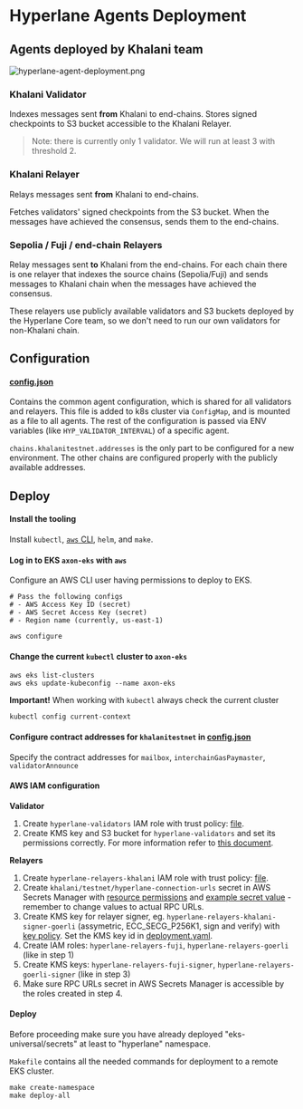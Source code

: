# Hyperlane Agents Deployment

## Agents deployed by Khalani team
![hyperlane-agent-deployment.png](../docs/images/hyperlane-agent-deployment.png)

### Khalani Validator
Indexes messages sent **from** Khalani to end-chains. 
Stores signed checkpoints to S3 bucket accessible to the Khalani Relayer.

> Note: there is currently only 1 validator. We will run at least 3 with threshold 2.

### Khalani Relayer
Relays messages sent **from** Khalani to end-chains.

Fetches validators' signed checkpoints from the S3 bucket. 
When the messages have achieved the consensus, sends them to the end-chains.

### Sepolia / Fuji / end-chain Relayers
Relay messages sent **to** Khalani from the end-chains. 
For each chain there is one relayer that indexes the source chains (Sepolia/Fuji)
and sends messages to Khalani chain when the messages have achieved the consensus.

These relayers use publicly available validators and S3 buckets deployed by the Hyperlane Core team, 
so we don't need to run our own validators for non-Khalani chain.

## Configuration
#### [config.json](config.json)
Contains the common agent configuration, which is shared for all validators and relayers.
This file is added to k8s cluster via `ConfigMap`, and is mounted as a file to all agents.
The rest of the configuration is passed via ENV variables (like `HYP_VALIDATOR_INTERVAL`) of a specific agent.

`chains.khalanitestnet.addresses` is the only part to be configured for a new environment. 
The other chains are configured properly with the publicly available addresses.

## Deploy

#### Install the tooling
Install `kubectl`, [`aws` CLI](https://docs.aws.amazon.com/cli/latest/userguide/install-cliv2.html), `helm`, and `make`.

#### Log in to EKS `axon-eks` with `aws`
Configure an AWS CLI user having permissions to deploy to EKS.
```
# Pass the following configs
# - AWS Access Key ID (secret)
# - AWS Secret Access Key (secret)
# - Region name (currently, us-east-1)

aws configure
```

#### Change the current `kubectl` cluster to `axon-eks`

```
aws eks list-clusters
aws eks update-kubeconfig --name axon-eks
```

**Important!** When working with `kubectl` always check the current cluster
```
kubectl config current-context
```

#### Configure contract addresses for `khalanitestnet` in [config.json](config.json)
Specify the contract addresses for `mailbox`, `interchainGasPaymaster`, `validatorAnnounce`

#### AWS IAM configuration

**Validator**
1. Create `hyperlane-validators` IAM role with trust policy: [file](./hyperlane-validators/iam/role-trust-policy.json).
2. Create KMS key and S3 bucket for `hyperlane-validators` and set its permissions correctly. For more information refer to [this document](../eks-pod-aws-permissions.md).

**Relayers**
1. Create `hyperlane-relayers-khalani` IAM role with trust policy: [file](./hyperlane-relayers/hyperlane-relayers-khalani/iam/role-trust-policy.json).
2. Create `khalani/testnet/hyperlane-connection-urls` secret in AWS Secrets Manager with [resource permissions](./hyperlane-relayers/secrets/aws/hyperlane-connection-urls-resource-permissions.json) and [example secret value](./hyperlane-relayers/secrets/aws/hyperlane-connection-urls-secret-value-example.json) - remember to change values to actual RPC URLs.
3. Create KMS key for relayer signer, eg. `hyperlane-relayers-khalani-signer-goerli` (assymetric, ECC_SECG_P256K1, sign and verify) with [key policy](./hyperlane-relayers/hyperlane-relayers-khalani/iam/kms-key-policy.json). Set the KMS key id in [deployment.yaml](./hyperlane-relayers/hyperlane-relayers-khalani/templates/deployment.yaml).
4. Create IAM roles: `hyperlane-relayers-fuji`, `hyperlane-relayers-goerli` (like in step 1)
5. Create KMS keys: `hyperlane-relayers-fuji-signer`, `hyperlane-relayers-goerli-signer` (like in step 3)
6. Make sure RPC URLs secret in AWS Secrets Manager is accessible by the roles created in step 4.

#### Deploy

Before proceeding make sure you have already deployed "eks-universal/secrets" at least to "hyperlane" namespace.

`Makefile` contains all the needed commands for deployment to a remote EKS cluster.

```
make create-namespace
make deploy-all
```

